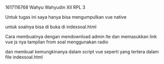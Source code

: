 1617116768
Wahyu Wahyudin
XII RPL 3

Untuk tugas ini saya hanya bisa mengumpulkan vue native

untuk soalnya bisa di buka di indexsoal.html

Cara membuatnya dengan mendownload admin lte dan memasukkan link vue js nya
tampilan from soal menggunakan radio

dan membuat kemungkinanya dalam script vue seperti yang tertera dalam file indexsoal.html
